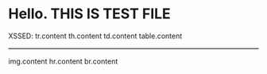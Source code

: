 <h1>Hello. THIS <script>XSSED!</script>IS TEST FILE</h1>
XSSED:<walkthrough-web-preview-icon accesskey="accesskey.value&lt;xssed&gt;'sd" autocapitalize="autocapitalize.value&lt;xssed&gt;'sd" class="class.value&lt;xssed&gt;'sd" contenteditable="contenteditable.value&lt;xssed&gt;'sd" data-xss="data-*.value&lt;xssed&gt;'sd" dir="dir.value&lt;xssed&gt;'sd" draggable="draggable.value&lt;xssed&gt;'sd" hidden="hidden.value&lt;xssed&gt;'sd" id="id.value&lt;xssed&gt;'sd" itemprop="itemprop.value&lt;xssed&gt;'sd" lang="lang.value&lt;xssed&gt;'sd" role="role.value&lt;xssed&gt;'sd" slot="slot.value&lt;xssed&gt;'sd" spellcheck="spellcheck.value&lt;xssed&gt;'sd" style="style.value&lt;xssed&gt;'sd" tabindex="tabindex.value&lt;xssed&gt;'sd" title="title.value&lt;xssed&gt;'sd" translate="translate.value&lt;xssed&gt;'sd">walkthrough-web-preview-icon.content</walkthrough-web-preview-icon>
<walkthrough-watcher-block accesskey="accesskey.value&lt;xssed&gt;'sd" autocapitalize="autocapitalize.value&lt;xssed&gt;'sd" class="class.value&lt;xssed&gt;'sd" contenteditable="contenteditable.value&lt;xssed&gt;'sd" data-xss="data-*.value&lt;xssed&gt;'sd" dir="dir.value&lt;xssed&gt;'sd" draggable="draggable.value&lt;xssed&gt;'sd" hidden="hidden.value&lt;xssed&gt;'sd" id="id.value&lt;xssed&gt;'sd" itemprop="itemprop.value&lt;xssed&gt;'sd" lang="lang.value&lt;xssed&gt;'sd" role="role.value&lt;xssed&gt;'sd" slot="slot.value&lt;xssed&gt;'sd" spellcheck="spellcheck.value&lt;xssed&gt;'sd" style="style.value&lt;xssed&gt;'sd" tabindex="tabindex.value&lt;xssed&gt;'sd" title="title.value&lt;xssed&gt;'sd" translate="translate.value&lt;xssed&gt;'sd">walkthrough-watcher-block.content</walkthrough-watcher-block>
<walkthrough-visibility-analytics accesskey="accesskey.value&lt;xssed&gt;'sd" autocapitalize="autocapitalize.value&lt;xssed&gt;'sd" class="class.value&lt;xssed&gt;'sd" contenteditable="contenteditable.value&lt;xssed&gt;'sd" data-xss="data-*.value&lt;xssed&gt;'sd" dir="dir.value&lt;xssed&gt;'sd" draggable="draggable.value&lt;xssed&gt;'sd" hidden="hidden.value&lt;xssed&gt;'sd" id="id.value&lt;xssed&gt;'sd" itemprop="itemprop.value&lt;xssed&gt;'sd" lang="lang.value&lt;xssed&gt;'sd" role="role.value&lt;xssed&gt;'sd" slot="slot.value&lt;xssed&gt;'sd" spellcheck="spellcheck.value&lt;xssed&gt;'sd" style="style.value&lt;xssed&gt;'sd" tabindex="tabindex.value&lt;xssed&gt;'sd" title="title.value&lt;xssed&gt;'sd" translate="translate.value&lt;xssed&gt;'sd">walkthrough-visibility-analytics.content</walkthrough-visibility-analytics>
<walkthrough-tutorial-duration accesskey="accesskey.value&lt;xssed&gt;'sd" autocapitalize="autocapitalize.value&lt;xssed&gt;'sd" class="class.value&lt;xssed&gt;'sd" contenteditable="contenteditable.value&lt;xssed&gt;'sd" data-xss="data-*.value&lt;xssed&gt;'sd" dir="dir.value&lt;xssed&gt;'sd" draggable="draggable.value&lt;xssed&gt;'sd" hidden="hidden.value&lt;xssed&gt;'sd" id="id.value&lt;xssed&gt;'sd" itemprop="itemprop.value&lt;xssed&gt;'sd" lang="lang.value&lt;xssed&gt;'sd" role="role.value&lt;xssed&gt;'sd" slot="slot.value&lt;xssed&gt;'sd" spellcheck="spellcheck.value&lt;xssed&gt;'sd" style="style.value&lt;xssed&gt;'sd" tabindex="tabindex.value&lt;xssed&gt;'sd" title="title.value&lt;xssed&gt;'sd" translate="translate.value&lt;xssed&gt;'sd">walkthrough-tutorial-duration.content</walkthrough-tutorial-duration>
<walkthrough-tutorial-difficulty accesskey="accesskey.value&lt;xssed&gt;'sd" autocapitalize="autocapitalize.value&lt;xssed&gt;'sd" class="class.value&lt;xssed&gt;'sd" contenteditable="contenteditable.value&lt;xssed&gt;'sd" data-xss="data-*.value&lt;xssed&gt;'sd" dir="dir.value&lt;xssed&gt;'sd" draggable="draggable.value&lt;xssed&gt;'sd" hidden="hidden.value&lt;xssed&gt;'sd" id="id.value&lt;xssed&gt;'sd" itemprop="itemprop.value&lt;xssed&gt;'sd" lang="lang.value&lt;xssed&gt;'sd" role="role.value&lt;xssed&gt;'sd" slot="slot.value&lt;xssed&gt;'sd" spellcheck="spellcheck.value&lt;xssed&gt;'sd" style="style.value&lt;xssed&gt;'sd" tabindex="tabindex.value&lt;xssed&gt;'sd" title="title.value&lt;xssed&gt;'sd" translate="translate.value&lt;xssed&gt;'sd">walkthrough-tutorial-difficulty.content</walkthrough-tutorial-difficulty>
<walkthrough-tutorial-card accesskey="accesskey.value&lt;xssed&gt;'sd" autocapitalize="autocapitalize.value&lt;xssed&gt;'sd" class="class.value&lt;xssed&gt;'sd" contenteditable="contenteditable.value&lt;xssed&gt;'sd" data-xss="data-*.value&lt;xssed&gt;'sd" dir="dir.value&lt;xssed&gt;'sd" draggable="draggable.value&lt;xssed&gt;'sd" hidden="hidden.value&lt;xssed&gt;'sd" id="id.value&lt;xssed&gt;'sd" itemprop="itemprop.value&lt;xssed&gt;'sd" lang="lang.value&lt;xssed&gt;'sd" role="role.value&lt;xssed&gt;'sd" slot="slot.value&lt;xssed&gt;'sd" spellcheck="spellcheck.value&lt;xssed&gt;'sd" style="style.value&lt;xssed&gt;'sd" tabindex="tabindex.value&lt;xssed&gt;'sd" title="title.value&lt;xssed&gt;'sd" translate="translate.value&lt;xssed&gt;'sd">walkthrough-tutorial-card.content</walkthrough-tutorial-card>
<walkthrough-test accesskey="accesskey.value&lt;xssed&gt;'sd" autocapitalize="autocapitalize.value&lt;xssed&gt;'sd" class="class.value&lt;xssed&gt;'sd" contenteditable="contenteditable.value&lt;xssed&gt;'sd" data-xss="data-*.value&lt;xssed&gt;'sd" dir="dir.value&lt;xssed&gt;'sd" draggable="draggable.value&lt;xssed&gt;'sd" hidden="hidden.value&lt;xssed&gt;'sd" id="id.value&lt;xssed&gt;'sd" itemprop="itemprop.value&lt;xssed&gt;'sd" lang="lang.value&lt;xssed&gt;'sd" role="role.value&lt;xssed&gt;'sd" slot="slot.value&lt;xssed&gt;'sd" spellcheck="spellcheck.value&lt;xssed&gt;'sd" style="style.value&lt;xssed&gt;'sd" tabindex="tabindex.value&lt;xssed&gt;'sd" title="title.value&lt;xssed&gt;'sd" translate="translate.value&lt;xssed&gt;'sd">walkthrough-test.content</walkthrough-test>
<walkthrough-spotlight-pointer accesskey="accesskey.value&lt;xssed&gt;'sd" autocapitalize="autocapitalize.value&lt;xssed&gt;'sd" class="class.value&lt;xssed&gt;'sd" contenteditable="contenteditable.value&lt;xssed&gt;'sd" data-xss="data-*.value&lt;xssed&gt;'sd" dir="dir.value&lt;xssed&gt;'sd" draggable="draggable.value&lt;xssed&gt;'sd" hidden="hidden.value&lt;xssed&gt;'sd" id="id.value&lt;xssed&gt;'sd" itemprop="itemprop.value&lt;xssed&gt;'sd" lang="lang.value&lt;xssed&gt;'sd" role="role.value&lt;xssed&gt;'sd" slot="slot.value&lt;xssed&gt;'sd" spellcheck="spellcheck.value&lt;xssed&gt;'sd" style="style.value&lt;xssed&gt;'sd" tabindex="tabindex.value&lt;xssed&gt;'sd" title="title.value&lt;xssed&gt;'sd" translate="translate.value&lt;xssed&gt;'sd">walkthrough-spotlight-pointer.content</walkthrough-spotlight-pointer>
<walkthrough-related-content accesskey="accesskey.value&lt;xssed&gt;'sd" autocapitalize="autocapitalize.value&lt;xssed&gt;'sd" class="class.value&lt;xssed&gt;'sd" contenteditable="contenteditable.value&lt;xssed&gt;'sd" data-xss="data-*.value&lt;xssed&gt;'sd" dir="dir.value&lt;xssed&gt;'sd" draggable="draggable.value&lt;xssed&gt;'sd" hidden="hidden.value&lt;xssed&gt;'sd" id="id.value&lt;xssed&gt;'sd" itemprop="itemprop.value&lt;xssed&gt;'sd" lang="lang.value&lt;xssed&gt;'sd" role="role.value&lt;xssed&gt;'sd" slot="slot.value&lt;xssed&gt;'sd" spellcheck="spellcheck.value&lt;xssed&gt;'sd" style="style.value&lt;xssed&gt;'sd" tabindex="tabindex.value&lt;xssed&gt;'sd" title="title.value&lt;xssed&gt;'sd" translate="translate.value&lt;xssed&gt;'sd">walkthrough-related-content.content</walkthrough-related-content>
<walkthrough-project-setup accesskey="accesskey.value&lt;xssed&gt;'sd" autocapitalize="autocapitalize.value&lt;xssed&gt;'sd" class="class.value&lt;xssed&gt;'sd" contenteditable="contenteditable.value&lt;xssed&gt;'sd" data-xss="data-*.value&lt;xssed&gt;'sd" dir="dir.value&lt;xssed&gt;'sd" draggable="draggable.value&lt;xssed&gt;'sd" hidden="hidden.value&lt;xssed&gt;'sd" id="id.value&lt;xssed&gt;'sd" itemprop="itemprop.value&lt;xssed&gt;'sd" lang="lang.value&lt;xssed&gt;'sd" role="role.value&lt;xssed&gt;'sd" slot="slot.value&lt;xssed&gt;'sd" spellcheck="spellcheck.value&lt;xssed&gt;'sd" style="style.value&lt;xssed&gt;'sd" tabindex="tabindex.value&lt;xssed&gt;'sd" title="title.value&lt;xssed&gt;'sd" translate="translate.value&lt;xssed&gt;'sd">walkthrough-project-setup.content</walkthrough-project-setup>
<walkthrough-pin-section-icon accesskey="accesskey.value&lt;xssed&gt;'sd" autocapitalize="autocapitalize.value&lt;xssed&gt;'sd" class="class.value&lt;xssed&gt;'sd" contenteditable="contenteditable.value&lt;xssed&gt;'sd" data-xss="data-*.value&lt;xssed&gt;'sd" dir="dir.value&lt;xssed&gt;'sd" draggable="draggable.value&lt;xssed&gt;'sd" hidden="hidden.value&lt;xssed&gt;'sd" id="id.value&lt;xssed&gt;'sd" itemprop="itemprop.value&lt;xssed&gt;'sd" lang="lang.value&lt;xssed&gt;'sd" role="role.value&lt;xssed&gt;'sd" slot="slot.value&lt;xssed&gt;'sd" spellcheck="spellcheck.value&lt;xssed&gt;'sd" style="style.value&lt;xssed&gt;'sd" tabindex="tabindex.value&lt;xssed&gt;'sd" title="title.value&lt;xssed&gt;'sd" translate="translate.value&lt;xssed&gt;'sd">walkthrough-pin-section-icon.content</walkthrough-pin-section-icon>
<walkthrough-path-nav accesskey="accesskey.value&lt;xssed&gt;'sd" autocapitalize="autocapitalize.value&lt;xssed&gt;'sd" class="class.value&lt;xssed&gt;'sd" contenteditable="contenteditable.value&lt;xssed&gt;'sd" data-xss="data-*.value&lt;xssed&gt;'sd" dir="dir.value&lt;xssed&gt;'sd" draggable="draggable.value&lt;xssed&gt;'sd" hidden="hidden.value&lt;xssed&gt;'sd" id="id.value&lt;xssed&gt;'sd" itemprop="itemprop.value&lt;xssed&gt;'sd" lang="lang.value&lt;xssed&gt;'sd" role="role.value&lt;xssed&gt;'sd" slot="slot.value&lt;xssed&gt;'sd" spellcheck="spellcheck.value&lt;xssed&gt;'sd" style="style.value&lt;xssed&gt;'sd" tabindex="tabindex.value&lt;xssed&gt;'sd" title="title.value&lt;xssed&gt;'sd" translate="translate.value&lt;xssed&gt;'sd">walkthrough-path-nav.content</walkthrough-path-nav>
<walkthrough-panel-category accesskey="accesskey.value&lt;xssed&gt;'sd" autocapitalize="autocapitalize.value&lt;xssed&gt;'sd" class="class.value&lt;xssed&gt;'sd" contenteditable="contenteditable.value&lt;xssed&gt;'sd" data-xss="data-*.value&lt;xssed&gt;'sd" dir="dir.value&lt;xssed&gt;'sd" draggable="draggable.value&lt;xssed&gt;'sd" hidden="hidden.value&lt;xssed&gt;'sd" id="id.value&lt;xssed&gt;'sd" itemprop="itemprop.value&lt;xssed&gt;'sd" lang="lang.value&lt;xssed&gt;'sd" role="role.value&lt;xssed&gt;'sd" slot="slot.value&lt;xssed&gt;'sd" spellcheck="spellcheck.value&lt;xssed&gt;'sd" style="style.value&lt;xssed&gt;'sd" tabindex="tabindex.value&lt;xssed&gt;'sd" title="title.value&lt;xssed&gt;'sd" translate="translate.value&lt;xssed&gt;'sd">walkthrough-panel-category.content</walkthrough-panel-category>
<walkthrough-open-cloud-shell-button accesskey="accesskey.value&lt;xssed&gt;'sd" autocapitalize="autocapitalize.value&lt;xssed&gt;'sd" class="class.value&lt;xssed&gt;'sd" contenteditable="contenteditable.value&lt;xssed&gt;'sd" data-xss="data-*.value&lt;xssed&gt;'sd" dir="dir.value&lt;xssed&gt;'sd" draggable="draggable.value&lt;xssed&gt;'sd" hidden="hidden.value&lt;xssed&gt;'sd" id="id.value&lt;xssed&gt;'sd" itemprop="itemprop.value&lt;xssed&gt;'sd" lang="lang.value&lt;xssed&gt;'sd" role="role.value&lt;xssed&gt;'sd" slot="slot.value&lt;xssed&gt;'sd" spellcheck="spellcheck.value&lt;xssed&gt;'sd" style="style.value&lt;xssed&gt;'sd" tabindex="tabindex.value&lt;xssed&gt;'sd" title="title.value&lt;xssed&gt;'sd" translate="translate.value&lt;xssed&gt;'sd">walkthrough-open-cloud-shell-button.content</walkthrough-open-cloud-shell-button>
<walkthrough-notification-menu-icon accesskey="accesskey.value&lt;xssed&gt;'sd" autocapitalize="autocapitalize.value&lt;xssed&gt;'sd" class="class.value&lt;xssed&gt;'sd" contenteditable="contenteditable.value&lt;xssed&gt;'sd" data-xss="data-*.value&lt;xssed&gt;'sd" dir="dir.value&lt;xssed&gt;'sd" draggable="draggable.value&lt;xssed&gt;'sd" hidden="hidden.value&lt;xssed&gt;'sd" id="id.value&lt;xssed&gt;'sd" itemprop="itemprop.value&lt;xssed&gt;'sd" lang="lang.value&lt;xssed&gt;'sd" role="role.value&lt;xssed&gt;'sd" slot="slot.value&lt;xssed&gt;'sd" spellcheck="spellcheck.value&lt;xssed&gt;'sd" style="style.value&lt;xssed&gt;'sd" tabindex="tabindex.value&lt;xssed&gt;'sd" title="title.value&lt;xssed&gt;'sd" translate="translate.value&lt;xssed&gt;'sd">walkthrough-notification-menu-icon.content</walkthrough-notification-menu-icon>
<walkthrough-nav-menu-icon accesskey="accesskey.value&lt;xssed&gt;'sd" autocapitalize="autocapitalize.value&lt;xssed&gt;'sd" class="class.value&lt;xssed&gt;'sd" contenteditable="contenteditable.value&lt;xssed&gt;'sd" data-xss="data-*.value&lt;xssed&gt;'sd" dir="dir.value&lt;xssed&gt;'sd" draggable="draggable.value&lt;xssed&gt;'sd" hidden="hidden.value&lt;xssed&gt;'sd" id="id.value&lt;xssed&gt;'sd" itemprop="itemprop.value&lt;xssed&gt;'sd" lang="lang.value&lt;xssed&gt;'sd" role="role.value&lt;xssed&gt;'sd" slot="slot.value&lt;xssed&gt;'sd" spellcheck="spellcheck.value&lt;xssed&gt;'sd" style="style.value&lt;xssed&gt;'sd" tabindex="tabindex.value&lt;xssed&gt;'sd" title="title.value&lt;xssed&gt;'sd" translate="translate.value&lt;xssed&gt;'sd">walkthrough-nav-menu-icon.content</walkthrough-nav-menu-icon>
<walkthrough-more-icon accesskey="accesskey.value&lt;xssed&gt;'sd" autocapitalize="autocapitalize.value&lt;xssed&gt;'sd" class="class.value&lt;xssed&gt;'sd" contenteditable="contenteditable.value&lt;xssed&gt;'sd" data-xss="data-*.value&lt;xssed&gt;'sd" dir="dir.value&lt;xssed&gt;'sd" draggable="draggable.value&lt;xssed&gt;'sd" hidden="hidden.value&lt;xssed&gt;'sd" id="id.value&lt;xssed&gt;'sd" itemprop="itemprop.value&lt;xssed&gt;'sd" lang="lang.value&lt;xssed&gt;'sd" role="role.value&lt;xssed&gt;'sd" slot="slot.value&lt;xssed&gt;'sd" spellcheck="spellcheck.value&lt;xssed&gt;'sd" style="style.value&lt;xssed&gt;'sd" tabindex="tabindex.value&lt;xssed&gt;'sd" title="title.value&lt;xssed&gt;'sd" translate="translate.value&lt;xssed&gt;'sd">walkthrough-more-icon.content</walkthrough-more-icon>
<walkthrough-more-horizontal-icon accesskey="accesskey.value&lt;xssed&gt;'sd" autocapitalize="autocapitalize.value&lt;xssed&gt;'sd" class="class.value&lt;xssed&gt;'sd" contenteditable="contenteditable.value&lt;xssed&gt;'sd" data-xss="data-*.value&lt;xssed&gt;'sd" dir="dir.value&lt;xssed&gt;'sd" draggable="draggable.value&lt;xssed&gt;'sd" hidden="hidden.value&lt;xssed&gt;'sd" id="id.value&lt;xssed&gt;'sd" itemprop="itemprop.value&lt;xssed&gt;'sd" lang="lang.value&lt;xssed&gt;'sd" role="role.value&lt;xssed&gt;'sd" slot="slot.value&lt;xssed&gt;'sd" spellcheck="spellcheck.value&lt;xssed&gt;'sd" style="style.value&lt;xssed&gt;'sd" tabindex="tabindex.value&lt;xssed&gt;'sd" title="title.value&lt;xssed&gt;'sd" translate="translate.value&lt;xssed&gt;'sd">walkthrough-more-horizontal-icon.content</walkthrough-more-horizontal-icon>
<walkthrough-load-tutorial-url accesskey="accesskey.value&lt;xssed&gt;'sd" autocapitalize="autocapitalize.value&lt;xssed&gt;'sd" class="class.value&lt;xssed&gt;'sd" contenteditable="contenteditable.value&lt;xssed&gt;'sd" data-xss="data-*.value&lt;xssed&gt;'sd" dir="dir.value&lt;xssed&gt;'sd" draggable="draggable.value&lt;xssed&gt;'sd" hidden="hidden.value&lt;xssed&gt;'sd" id="id.value&lt;xssed&gt;'sd" itemprop="itemprop.value&lt;xssed&gt;'sd" lang="lang.value&lt;xssed&gt;'sd" role="role.value&lt;xssed&gt;'sd" slot="slot.value&lt;xssed&gt;'sd" spellcheck="spellcheck.value&lt;xssed&gt;'sd" style="style.value&lt;xssed&gt;'sd" tabindex="tabindex.value&lt;xssed&gt;'sd" title="title.value&lt;xssed&gt;'sd" translate="translate.value&lt;xssed&gt;'sd">walkthrough-load-tutorial-url.content</walkthrough-load-tutorial-url>
<walkthrough-inline-feedback accesskey="accesskey.value&lt;xssed&gt;'sd" autocapitalize="autocapitalize.value&lt;xssed&gt;'sd" class="class.value&lt;xssed&gt;'sd" contenteditable="contenteditable.value&lt;xssed&gt;'sd" data-xss="data-*.value&lt;xssed&gt;'sd" dir="dir.value&lt;xssed&gt;'sd" draggable="draggable.value&lt;xssed&gt;'sd" hidden="hidden.value&lt;xssed&gt;'sd" id="id.value&lt;xssed&gt;'sd" itemprop="itemprop.value&lt;xssed&gt;'sd" lang="lang.value&lt;xssed&gt;'sd" role="role.value&lt;xssed&gt;'sd" slot="slot.value&lt;xssed&gt;'sd" spellcheck="spellcheck.value&lt;xssed&gt;'sd" style="style.value&lt;xssed&gt;'sd" tabindex="tabindex.value&lt;xssed&gt;'sd" title="title.value&lt;xssed&gt;'sd" translate="translate.value&lt;xssed&gt;'sd">walkthrough-inline-feedback.content</walkthrough-inline-feedback>
<walkthrough-info-message accesskey="accesskey.value&lt;xssed&gt;'sd" autocapitalize="autocapitalize.value&lt;xssed&gt;'sd" class="class.value&lt;xssed&gt;'sd" contenteditable="contenteditable.value&lt;xssed&gt;'sd" data-xss="data-*.value&lt;xssed&gt;'sd" dir="dir.value&lt;xssed&gt;'sd" draggable="draggable.value&lt;xssed&gt;'sd" hidden="hidden.value&lt;xssed&gt;'sd" id="id.value&lt;xssed&gt;'sd" itemprop="itemprop.value&lt;xssed&gt;'sd" lang="lang.value&lt;xssed&gt;'sd" role="role.value&lt;xssed&gt;'sd" slot="slot.value&lt;xssed&gt;'sd" spellcheck="spellcheck.value&lt;xssed&gt;'sd" style="style.value&lt;xssed&gt;'sd" tabindex="tabindex.value&lt;xssed&gt;'sd" title="title.value&lt;xssed&gt;'sd" translate="translate.value&lt;xssed&gt;'sd">walkthrough-info-message.content</walkthrough-info-message>
<walkthrough-header-content accesskey="accesskey.value&lt;xssed&gt;'sd" autocapitalize="autocapitalize.value&lt;xssed&gt;'sd" class="class.value&lt;xssed&gt;'sd" contenteditable="contenteditable.value&lt;xssed&gt;'sd" data-xss="data-*.value&lt;xssed&gt;'sd" dir="dir.value&lt;xssed&gt;'sd" draggable="draggable.value&lt;xssed&gt;'sd" hidden="hidden.value&lt;xssed&gt;'sd" id="id.value&lt;xssed&gt;'sd" itemprop="itemprop.value&lt;xssed&gt;'sd" lang="lang.value&lt;xssed&gt;'sd" role="role.value&lt;xssed&gt;'sd" slot="slot.value&lt;xssed&gt;'sd" spellcheck="spellcheck.value&lt;xssed&gt;'sd" style="style.value&lt;xssed&gt;'sd" tabindex="tabindex.value&lt;xssed&gt;'sd" title="title.value&lt;xssed&gt;'sd" translate="translate.value&lt;xssed&gt;'sd">walkthrough-header-content.content</walkthrough-header-content>
<walkthrough-footnote accesskey="accesskey.value&lt;xssed&gt;'sd" autocapitalize="autocapitalize.value&lt;xssed&gt;'sd" class="class.value&lt;xssed&gt;'sd" contenteditable="contenteditable.value&lt;xssed&gt;'sd" data-xss="data-*.value&lt;xssed&gt;'sd" dir="dir.value&lt;xssed&gt;'sd" draggable="draggable.value&lt;xssed&gt;'sd" hidden="hidden.value&lt;xssed&gt;'sd" id="id.value&lt;xssed&gt;'sd" itemprop="itemprop.value&lt;xssed&gt;'sd" lang="lang.value&lt;xssed&gt;'sd" role="role.value&lt;xssed&gt;'sd" slot="slot.value&lt;xssed&gt;'sd" spellcheck="spellcheck.value&lt;xssed&gt;'sd" style="style.value&lt;xssed&gt;'sd" tabindex="tabindex.value&lt;xssed&gt;'sd" title="title.value&lt;xssed&gt;'sd" translate="translate.value&lt;xssed&gt;'sd">walkthrough-footnote.content</walkthrough-footnote>
<walkthrough-finish-button accesskey="accesskey.value&lt;xssed&gt;'sd" autocapitalize="autocapitalize.value&lt;xssed&gt;'sd" class="class.value&lt;xssed&gt;'sd" contenteditable="contenteditable.value&lt;xssed&gt;'sd" data-xss="data-*.value&lt;xssed&gt;'sd" dir="dir.value&lt;xssed&gt;'sd" draggable="draggable.value&lt;xssed&gt;'sd" hidden="hidden.value&lt;xssed&gt;'sd" id="id.value&lt;xssed&gt;'sd" itemprop="itemprop.value&lt;xssed&gt;'sd" lang="lang.value&lt;xssed&gt;'sd" role="role.value&lt;xssed&gt;'sd" slot="slot.value&lt;xssed&gt;'sd" spellcheck="spellcheck.value&lt;xssed&gt;'sd" style="style.value&lt;xssed&gt;'sd" tabindex="tabindex.value&lt;xssed&gt;'sd" title="title.value&lt;xssed&gt;'sd" translate="translate.value&lt;xssed&gt;'sd">walkthrough-finish-button.content</walkthrough-finish-button>
<walkthrough-enable-apis accesskey="accesskey.value&lt;xssed&gt;'sd" autocapitalize="autocapitalize.value&lt;xssed&gt;'sd" class="class.value&lt;xssed&gt;'sd" contenteditable="contenteditable.value&lt;xssed&gt;'sd" data-xss="data-*.value&lt;xssed&gt;'sd" dir="dir.value&lt;xssed&gt;'sd" draggable="draggable.value&lt;xssed&gt;'sd" hidden="hidden.value&lt;xssed&gt;'sd" id="id.value&lt;xssed&gt;'sd" itemprop="itemprop.value&lt;xssed&gt;'sd" lang="lang.value&lt;xssed&gt;'sd" role="role.value&lt;xssed&gt;'sd" slot="slot.value&lt;xssed&gt;'sd" spellcheck="spellcheck.value&lt;xssed&gt;'sd" style="style.value&lt;xssed&gt;'sd" tabindex="tabindex.value&lt;xssed&gt;'sd" title="title.value&lt;xssed&gt;'sd" translate="translate.value&lt;xssed&gt;'sd">walkthrough-enable-apis.content</walkthrough-enable-apis>
<walkthrough-editor-spotlight accesskey="accesskey.value&lt;xssed&gt;'sd" autocapitalize="autocapitalize.value&lt;xssed&gt;'sd" class="class.value&lt;xssed&gt;'sd" contenteditable="contenteditable.value&lt;xssed&gt;'sd" data-xss="data-*.value&lt;xssed&gt;'sd" dir="dir.value&lt;xssed&gt;'sd" draggable="draggable.value&lt;xssed&gt;'sd" hidden="hidden.value&lt;xssed&gt;'sd" id="id.value&lt;xssed&gt;'sd" itemprop="itemprop.value&lt;xssed&gt;'sd" lang="lang.value&lt;xssed&gt;'sd" role="role.value&lt;xssed&gt;'sd" slot="slot.value&lt;xssed&gt;'sd" spellcheck="spellcheck.value&lt;xssed&gt;'sd" style="style.value&lt;xssed&gt;'sd" tabindex="tabindex.value&lt;xssed&gt;'sd" title="title.value&lt;xssed&gt;'sd" translate="translate.value&lt;xssed&gt;'sd">walkthrough-editor-spotlight.content</walkthrough-editor-spotlight>
<walkthrough-editor-select-regex accesskey="accesskey.value&lt;xssed&gt;'sd" autocapitalize="autocapitalize.value&lt;xssed&gt;'sd" class="class.value&lt;xssed&gt;'sd" contenteditable="contenteditable.value&lt;xssed&gt;'sd" data-xss="data-*.value&lt;xssed&gt;'sd" dir="dir.value&lt;xssed&gt;'sd" draggable="draggable.value&lt;xssed&gt;'sd" hidden="hidden.value&lt;xssed&gt;'sd" id="id.value&lt;xssed&gt;'sd" itemprop="itemprop.value&lt;xssed&gt;'sd" lang="lang.value&lt;xssed&gt;'sd" role="role.value&lt;xssed&gt;'sd" slot="slot.value&lt;xssed&gt;'sd" spellcheck="spellcheck.value&lt;xssed&gt;'sd" style="style.value&lt;xssed&gt;'sd" tabindex="tabindex.value&lt;xssed&gt;'sd" title="title.value&lt;xssed&gt;'sd" translate="translate.value&lt;xssed&gt;'sd">walkthrough-editor-select-regex.content</walkthrough-editor-select-regex>
<walkthrough-editor-select-line accesskey="accesskey.value&lt;xssed&gt;'sd" autocapitalize="autocapitalize.value&lt;xssed&gt;'sd" class="class.value&lt;xssed&gt;'sd" contenteditable="contenteditable.value&lt;xssed&gt;'sd" data-xss="data-*.value&lt;xssed&gt;'sd" dir="dir.value&lt;xssed&gt;'sd" draggable="draggable.value&lt;xssed&gt;'sd" hidden="hidden.value&lt;xssed&gt;'sd" id="id.value&lt;xssed&gt;'sd" itemprop="itemprop.value&lt;xssed&gt;'sd" lang="lang.value&lt;xssed&gt;'sd" role="role.value&lt;xssed&gt;'sd" slot="slot.value&lt;xssed&gt;'sd" spellcheck="spellcheck.value&lt;xssed&gt;'sd" style="style.value&lt;xssed&gt;'sd" tabindex="tabindex.value&lt;xssed&gt;'sd" title="title.value&lt;xssed&gt;'sd" translate="translate.value&lt;xssed&gt;'sd">walkthrough-editor-select-line.content</walkthrough-editor-select-line>
<walkthrough-editor-open-file accesskey="accesskey.value&lt;xssed&gt;'sd" autocapitalize="autocapitalize.value&lt;xssed&gt;'sd" class="class.value&lt;xssed&gt;'sd" contenteditable="contenteditable.value&lt;xssed&gt;'sd" data-xss="data-*.value&lt;xssed&gt;'sd" dir="dir.value&lt;xssed&gt;'sd" draggable="draggable.value&lt;xssed&gt;'sd" hidden="hidden.value&lt;xssed&gt;'sd" id="id.value&lt;xssed&gt;'sd" itemprop="itemprop.value&lt;xssed&gt;'sd" lang="lang.value&lt;xssed&gt;'sd" role="role.value&lt;xssed&gt;'sd" slot="slot.value&lt;xssed&gt;'sd" spellcheck="spellcheck.value&lt;xssed&gt;'sd" style="style.value&lt;xssed&gt;'sd" tabindex="tabindex.value&lt;xssed&gt;'sd" title="title.value&lt;xssed&gt;'sd" translate="translate.value&lt;xssed&gt;'sd">walkthrough-editor-open-file.content</walkthrough-editor-open-file>
<walkthrough-conclusion-trophy accesskey="accesskey.value&lt;xssed&gt;'sd" autocapitalize="autocapitalize.value&lt;xssed&gt;'sd" class="class.value&lt;xssed&gt;'sd" contenteditable="contenteditable.value&lt;xssed&gt;'sd" data-xss="data-*.value&lt;xssed&gt;'sd" dir="dir.value&lt;xssed&gt;'sd" draggable="draggable.value&lt;xssed&gt;'sd" hidden="hidden.value&lt;xssed&gt;'sd" id="id.value&lt;xssed&gt;'sd" itemprop="itemprop.value&lt;xssed&gt;'sd" lang="lang.value&lt;xssed&gt;'sd" role="role.value&lt;xssed&gt;'sd" slot="slot.value&lt;xssed&gt;'sd" spellcheck="spellcheck.value&lt;xssed&gt;'sd" style="style.value&lt;xssed&gt;'sd" tabindex="tabindex.value&lt;xssed&gt;'sd" title="title.value&lt;xssed&gt;'sd" translate="translate.value&lt;xssed&gt;'sd">walkthrough-conclusion-trophy.content</walkthrough-conclusion-trophy>
<walkthrough-code-block accesskey="accesskey.value&lt;xssed&gt;'sd" autocapitalize="autocapitalize.value&lt;xssed&gt;'sd" class="class.value&lt;xssed&gt;'sd" contenteditable="contenteditable.value&lt;xssed&gt;'sd" data-xss="data-*.value&lt;xssed&gt;'sd" dir="dir.value&lt;xssed&gt;'sd" draggable="draggable.value&lt;xssed&gt;'sd" hidden="hidden.value&lt;xssed&gt;'sd" id="id.value&lt;xssed&gt;'sd" itemprop="itemprop.value&lt;xssed&gt;'sd" lang="lang.value&lt;xssed&gt;'sd" role="role.value&lt;xssed&gt;'sd" slot="slot.value&lt;xssed&gt;'sd" spellcheck="spellcheck.value&lt;xssed&gt;'sd" style="style.value&lt;xssed&gt;'sd" tabindex="tabindex.value&lt;xssed&gt;'sd" title="title.value&lt;xssed&gt;'sd" translate="translate.value&lt;xssed&gt;'sd">walkthrough-code-block.content</walkthrough-code-block>
<walkthrough-cloud-shell-settings-icon accesskey="accesskey.value&lt;xssed&gt;'sd" autocapitalize="autocapitalize.value&lt;xssed&gt;'sd" class="class.value&lt;xssed&gt;'sd" contenteditable="contenteditable.value&lt;xssed&gt;'sd" data-xss="data-*.value&lt;xssed&gt;'sd" dir="dir.value&lt;xssed&gt;'sd" draggable="draggable.value&lt;xssed&gt;'sd" hidden="hidden.value&lt;xssed&gt;'sd" id="id.value&lt;xssed&gt;'sd" itemprop="itemprop.value&lt;xssed&gt;'sd" lang="lang.value&lt;xssed&gt;'sd" role="role.value&lt;xssed&gt;'sd" slot="slot.value&lt;xssed&gt;'sd" spellcheck="spellcheck.value&lt;xssed&gt;'sd" style="style.value&lt;xssed&gt;'sd" tabindex="tabindex.value&lt;xssed&gt;'sd" title="title.value&lt;xssed&gt;'sd" translate="translate.value&lt;xssed&gt;'sd">walkthrough-cloud-shell-settings-icon.content</walkthrough-cloud-shell-settings-icon>
<walkthrough-cloud-shell-maximize-icon accesskey="accesskey.value&lt;xssed&gt;'sd" autocapitalize="autocapitalize.value&lt;xssed&gt;'sd" class="class.value&lt;xssed&gt;'sd" contenteditable="contenteditable.value&lt;xssed&gt;'sd" data-xss="data-*.value&lt;xssed&gt;'sd" dir="dir.value&lt;xssed&gt;'sd" draggable="draggable.value&lt;xssed&gt;'sd" hidden="hidden.value&lt;xssed&gt;'sd" id="id.value&lt;xssed&gt;'sd" itemprop="itemprop.value&lt;xssed&gt;'sd" lang="lang.value&lt;xssed&gt;'sd" role="role.value&lt;xssed&gt;'sd" slot="slot.value&lt;xssed&gt;'sd" spellcheck="spellcheck.value&lt;xssed&gt;'sd" style="style.value&lt;xssed&gt;'sd" tabindex="tabindex.value&lt;xssed&gt;'sd" title="title.value&lt;xssed&gt;'sd" translate="translate.value&lt;xssed&gt;'sd">walkthrough-cloud-shell-maximize-icon.content</walkthrough-cloud-shell-maximize-icon>
<walkthrough-cloud-shell-icon accesskey="accesskey.value&lt;xssed&gt;'sd" autocapitalize="autocapitalize.value&lt;xssed&gt;'sd" class="class.value&lt;xssed&gt;'sd" contenteditable="contenteditable.value&lt;xssed&gt;'sd" data-xss="data-*.value&lt;xssed&gt;'sd" dir="dir.value&lt;xssed&gt;'sd" draggable="draggable.value&lt;xssed&gt;'sd" hidden="hidden.value&lt;xssed&gt;'sd" id="id.value&lt;xssed&gt;'sd" itemprop="itemprop.value&lt;xssed&gt;'sd" lang="lang.value&lt;xssed&gt;'sd" role="role.value&lt;xssed&gt;'sd" slot="slot.value&lt;xssed&gt;'sd" spellcheck="spellcheck.value&lt;xssed&gt;'sd" style="style.value&lt;xssed&gt;'sd" tabindex="tabindex.value&lt;xssed&gt;'sd" title="title.value&lt;xssed&gt;'sd" translate="translate.value&lt;xssed&gt;'sd">walkthrough-cloud-shell-icon.content</walkthrough-cloud-shell-icon>
<walkthrough-cloud-shell-editor-icon accesskey="accesskey.value&lt;xssed&gt;'sd" autocapitalize="autocapitalize.value&lt;xssed&gt;'sd" class="class.value&lt;xssed&gt;'sd" contenteditable="contenteditable.value&lt;xssed&gt;'sd" data-xss="data-*.value&lt;xssed&gt;'sd" dir="dir.value&lt;xssed&gt;'sd" draggable="draggable.value&lt;xssed&gt;'sd" hidden="hidden.value&lt;xssed&gt;'sd" id="id.value&lt;xssed&gt;'sd" itemprop="itemprop.value&lt;xssed&gt;'sd" lang="lang.value&lt;xssed&gt;'sd" role="role.value&lt;xssed&gt;'sd" slot="slot.value&lt;xssed&gt;'sd" spellcheck="spellcheck.value&lt;xssed&gt;'sd" style="style.value&lt;xssed&gt;'sd" tabindex="tabindex.value&lt;xssed&gt;'sd" title="title.value&lt;xssed&gt;'sd" translate="translate.value&lt;xssed&gt;'sd">walkthrough-cloud-shell-editor-icon.content</walkthrough-cloud-shell-editor-icon>
<var accesskey="accesskey.value&lt;xssed&gt;'sd" autocapitalize="autocapitalize.value&lt;xssed&gt;'sd" class="class.value&lt;xssed&gt;'sd" contenteditable="contenteditable.value&lt;xssed&gt;'sd" data-xss="data-*.value&lt;xssed&gt;'sd" dir="dir.value&lt;xssed&gt;'sd" draggable="draggable.value&lt;xssed&gt;'sd" hidden="hidden.value&lt;xssed&gt;'sd" id="id.value&lt;xssed&gt;'sd" itemprop="itemprop.value&lt;xssed&gt;'sd" lang="lang.value&lt;xssed&gt;'sd" role="role.value&lt;xssed&gt;'sd" slot="slot.value&lt;xssed&gt;'sd" spellcheck="spellcheck.value&lt;xssed&gt;'sd" style="style.value&lt;xssed&gt;'sd" tabindex="tabindex.value&lt;xssed&gt;'sd" title="title.value&lt;xssed&gt;'sd" translate="translate.value&lt;xssed&gt;'sd">var.content</var>
<ul accesskey="accesskey.value&lt;xssed&gt;'sd" autocapitalize="autocapitalize.value&lt;xssed&gt;'sd" class="class.value&lt;xssed&gt;'sd" contenteditable="contenteditable.value&lt;xssed&gt;'sd" data-xss="data-*.value&lt;xssed&gt;'sd" dir="dir.value&lt;xssed&gt;'sd" draggable="draggable.value&lt;xssed&gt;'sd" hidden="hidden.value&lt;xssed&gt;'sd" id="id.value&lt;xssed&gt;'sd" itemprop="itemprop.value&lt;xssed&gt;'sd" lang="lang.value&lt;xssed&gt;'sd" role="role.value&lt;xssed&gt;'sd" slot="slot.value&lt;xssed&gt;'sd" spellcheck="spellcheck.value&lt;xssed&gt;'sd" style="style.value&lt;xssed&gt;'sd" tabindex="tabindex.value&lt;xssed&gt;'sd" title="title.value&lt;xssed&gt;'sd" translate="translate.value&lt;xssed&gt;'sd">ul.content</ul>
<tr align="align.value&lt;xssed&gt;'sd" bgcolor="bgcolor.value&lt;xssed&gt;'sd" accesskey="accesskey.value&lt;xssed&gt;'sd" autocapitalize="autocapitalize.value&lt;xssed&gt;'sd" class="class.value&lt;xssed&gt;'sd" contenteditable="contenteditable.value&lt;xssed&gt;'sd" data-xss="data-*.value&lt;xssed&gt;'sd" dir="dir.value&lt;xssed&gt;'sd" draggable="draggable.value&lt;xssed&gt;'sd" hidden="hidden.value&lt;xssed&gt;'sd" id="id.value&lt;xssed&gt;'sd" itemprop="itemprop.value&lt;xssed&gt;'sd" lang="lang.value&lt;xssed&gt;'sd" role="role.value&lt;xssed&gt;'sd" slot="slot.value&lt;xssed&gt;'sd" spellcheck="spellcheck.value&lt;xssed&gt;'sd" style="style.value&lt;xssed&gt;'sd" tabindex="tabindex.value&lt;xssed&gt;'sd" title="title.value&lt;xssed&gt;'sd" translate="translate.value&lt;xssed&gt;'sd">tr.content</tr>
<th align="align.value&lt;xssed&gt;'sd" background="background.value&lt;xssed&gt;'sd" bgcolor="bgcolor.value&lt;xssed&gt;'sd" colspan="colspan.value&lt;xssed&gt;'sd" headers="headers.value&lt;xssed&gt;'sd" rowspan="rowspan.value&lt;xssed&gt;'sd" scope="scope.value&lt;xssed&gt;'sd" accesskey="accesskey.value&lt;xssed&gt;'sd" autocapitalize="autocapitalize.value&lt;xssed&gt;'sd" class="class.value&lt;xssed&gt;'sd" contenteditable="contenteditable.value&lt;xssed&gt;'sd" data-xss="data-*.value&lt;xssed&gt;'sd" dir="dir.value&lt;xssed&gt;'sd" draggable="draggable.value&lt;xssed&gt;'sd" hidden="hidden.value&lt;xssed&gt;'sd" id="id.value&lt;xssed&gt;'sd" itemprop="itemprop.value&lt;xssed&gt;'sd" lang="lang.value&lt;xssed&gt;'sd" role="role.value&lt;xssed&gt;'sd" slot="slot.value&lt;xssed&gt;'sd" spellcheck="spellcheck.value&lt;xssed&gt;'sd" style="style.value&lt;xssed&gt;'sd" tabindex="tabindex.value&lt;xssed&gt;'sd" title="title.value&lt;xssed&gt;'sd" translate="translate.value&lt;xssed&gt;'sd">th.content</th>
<td align="align.value&lt;xssed&gt;'sd" background="background.value&lt;xssed&gt;'sd" bgcolor="bgcolor.value&lt;xssed&gt;'sd" colspan="colspan.value&lt;xssed&gt;'sd" headers="headers.value&lt;xssed&gt;'sd" rowspan="rowspan.value&lt;xssed&gt;'sd" accesskey="accesskey.value&lt;xssed&gt;'sd" autocapitalize="autocapitalize.value&lt;xssed&gt;'sd" class="class.value&lt;xssed&gt;'sd" contenteditable="contenteditable.value&lt;xssed&gt;'sd" data-xss="data-*.value&lt;xssed&gt;'sd" dir="dir.value&lt;xssed&gt;'sd" draggable="draggable.value&lt;xssed&gt;'sd" hidden="hidden.value&lt;xssed&gt;'sd" id="id.value&lt;xssed&gt;'sd" itemprop="itemprop.value&lt;xssed&gt;'sd" lang="lang.value&lt;xssed&gt;'sd" role="role.value&lt;xssed&gt;'sd" slot="slot.value&lt;xssed&gt;'sd" spellcheck="spellcheck.value&lt;xssed&gt;'sd" style="style.value&lt;xssed&gt;'sd" tabindex="tabindex.value&lt;xssed&gt;'sd" title="title.value&lt;xssed&gt;'sd" translate="translate.value&lt;xssed&gt;'sd">td.content</td>
<table align="align.value&lt;xssed&gt;'sd" background="background.value&lt;xssed&gt;'sd" bgcolor="bgcolor.value&lt;xssed&gt;'sd" border="border.value&lt;xssed&gt;'sd" summary="summary.value&lt;xssed&gt;'sd" accesskey="accesskey.value&lt;xssed&gt;'sd" autocapitalize="autocapitalize.value&lt;xssed&gt;'sd" class="class.value&lt;xssed&gt;'sd" contenteditable="contenteditable.value&lt;xssed&gt;'sd" data-xss="data-*.value&lt;xssed&gt;'sd" dir="dir.value&lt;xssed&gt;'sd" draggable="draggable.value&lt;xssed&gt;'sd" hidden="hidden.value&lt;xssed&gt;'sd" id="id.value&lt;xssed&gt;'sd" itemprop="itemprop.value&lt;xssed&gt;'sd" lang="lang.value&lt;xssed&gt;'sd" role="role.value&lt;xssed&gt;'sd" slot="slot.value&lt;xssed&gt;'sd" spellcheck="spellcheck.value&lt;xssed&gt;'sd" style="style.value&lt;xssed&gt;'sd" tabindex="tabindex.value&lt;xssed&gt;'sd" title="title.value&lt;xssed&gt;'sd" translate="translate.value&lt;xssed&gt;'sd">table.content</table>
<strong accesskey="accesskey.value&lt;xssed&gt;'sd" autocapitalize="autocapitalize.value&lt;xssed&gt;'sd" class="class.value&lt;xssed&gt;'sd" contenteditable="contenteditable.value&lt;xssed&gt;'sd" data-xss="data-*.value&lt;xssed&gt;'sd" dir="dir.value&lt;xssed&gt;'sd" draggable="draggable.value&lt;xssed&gt;'sd" hidden="hidden.value&lt;xssed&gt;'sd" id="id.value&lt;xssed&gt;'sd" itemprop="itemprop.value&lt;xssed&gt;'sd" lang="lang.value&lt;xssed&gt;'sd" role="role.value&lt;xssed&gt;'sd" slot="slot.value&lt;xssed&gt;'sd" spellcheck="spellcheck.value&lt;xssed&gt;'sd" style="style.value&lt;xssed&gt;'sd" tabindex="tabindex.value&lt;xssed&gt;'sd" title="title.value&lt;xssed&gt;'sd" translate="translate.value&lt;xssed&gt;'sd">strong.content</strong>
<span accesskey="accesskey.value&lt;xssed&gt;'sd" autocapitalize="autocapitalize.value&lt;xssed&gt;'sd" class="class.value&lt;xssed&gt;'sd" contenteditable="contenteditable.value&lt;xssed&gt;'sd" data-xss="data-*.value&lt;xssed&gt;'sd" dir="dir.value&lt;xssed&gt;'sd" draggable="draggable.value&lt;xssed&gt;'sd" hidden="hidden.value&lt;xssed&gt;'sd" id="id.value&lt;xssed&gt;'sd" itemprop="itemprop.value&lt;xssed&gt;'sd" lang="lang.value&lt;xssed&gt;'sd" role="role.value&lt;xssed&gt;'sd" slot="slot.value&lt;xssed&gt;'sd" spellcheck="spellcheck.value&lt;xssed&gt;'sd" style="style.value&lt;xssed&gt;'sd" tabindex="tabindex.value&lt;xssed&gt;'sd" title="title.value&lt;xssed&gt;'sd" translate="translate.value&lt;xssed&gt;'sd">span.content</span>
<pre accesskey="accesskey.value&lt;xssed&gt;'sd" autocapitalize="autocapitalize.value&lt;xssed&gt;'sd" class="class.value&lt;xssed&gt;'sd" contenteditable="contenteditable.value&lt;xssed&gt;'sd" data-xss="data-*.value&lt;xssed&gt;'sd" dir="dir.value&lt;xssed&gt;'sd" draggable="draggable.value&lt;xssed&gt;'sd" hidden="hidden.value&lt;xssed&gt;'sd" id="id.value&lt;xssed&gt;'sd" itemprop="itemprop.value&lt;xssed&gt;'sd" lang="lang.value&lt;xssed&gt;'sd" role="role.value&lt;xssed&gt;'sd" slot="slot.value&lt;xssed&gt;'sd" spellcheck="spellcheck.value&lt;xssed&gt;'sd" style="style.value&lt;xssed&gt;'sd" tabindex="tabindex.value&lt;xssed&gt;'sd" title="title.value&lt;xssed&gt;'sd" translate="translate.value&lt;xssed&gt;'sd">pre.content</pre>
<p accesskey="accesskey.value&lt;xssed&gt;'sd" autocapitalize="autocapitalize.value&lt;xssed&gt;'sd" class="class.value&lt;xssed&gt;'sd" contenteditable="contenteditable.value&lt;xssed&gt;'sd" data-xss="data-*.value&lt;xssed&gt;'sd" dir="dir.value&lt;xssed&gt;'sd" draggable="draggable.value&lt;xssed&gt;'sd" hidden="hidden.value&lt;xssed&gt;'sd" id="id.value&lt;xssed&gt;'sd" itemprop="itemprop.value&lt;xssed&gt;'sd" lang="lang.value&lt;xssed&gt;'sd" role="role.value&lt;xssed&gt;'sd" slot="slot.value&lt;xssed&gt;'sd" spellcheck="spellcheck.value&lt;xssed&gt;'sd" style="style.value&lt;xssed&gt;'sd" tabindex="tabindex.value&lt;xssed&gt;'sd" title="title.value&lt;xssed&gt;'sd" translate="translate.value&lt;xssed&gt;'sd">p.content</p>
<ol reversed="reversed.value&lt;xssed&gt;'sd" start="start.value&lt;xssed&gt;'sd" type="type.value&lt;xssed&gt;'sd" accesskey="accesskey.value&lt;xssed&gt;'sd" autocapitalize="autocapitalize.value&lt;xssed&gt;'sd" class="class.value&lt;xssed&gt;'sd" contenteditable="contenteditable.value&lt;xssed&gt;'sd" data-xss="data-*.value&lt;xssed&gt;'sd" dir="dir.value&lt;xssed&gt;'sd" draggable="draggable.value&lt;xssed&gt;'sd" hidden="hidden.value&lt;xssed&gt;'sd" id="id.value&lt;xssed&gt;'sd" itemprop="itemprop.value&lt;xssed&gt;'sd" lang="lang.value&lt;xssed&gt;'sd" role="role.value&lt;xssed&gt;'sd" slot="slot.value&lt;xssed&gt;'sd" spellcheck="spellcheck.value&lt;xssed&gt;'sd" style="style.value&lt;xssed&gt;'sd" tabindex="tabindex.value&lt;xssed&gt;'sd" title="title.value&lt;xssed&gt;'sd" translate="translate.value&lt;xssed&gt;'sd">ol.content</ol>
<li value="value.value&lt;xssed&gt;'sd" accesskey="accesskey.value&lt;xssed&gt;'sd" autocapitalize="autocapitalize.value&lt;xssed&gt;'sd" class="class.value&lt;xssed&gt;'sd" contenteditable="contenteditable.value&lt;xssed&gt;'sd" data-xss="data-*.value&lt;xssed&gt;'sd" dir="dir.value&lt;xssed&gt;'sd" draggable="draggable.value&lt;xssed&gt;'sd" hidden="hidden.value&lt;xssed&gt;'sd" id="id.value&lt;xssed&gt;'sd" itemprop="itemprop.value&lt;xssed&gt;'sd" lang="lang.value&lt;xssed&gt;'sd" role="role.value&lt;xssed&gt;'sd" slot="slot.value&lt;xssed&gt;'sd" spellcheck="spellcheck.value&lt;xssed&gt;'sd" style="style.value&lt;xssed&gt;'sd" tabindex="tabindex.value&lt;xssed&gt;'sd" title="title.value&lt;xssed&gt;'sd" translate="translate.value&lt;xssed&gt;'sd">li.content</li>
<kbd accesskey="accesskey.value&lt;xssed&gt;'sd" autocapitalize="autocapitalize.value&lt;xssed&gt;'sd" class="class.value&lt;xssed&gt;'sd" contenteditable="contenteditable.value&lt;xssed&gt;'sd" data-xss="data-*.value&lt;xssed&gt;'sd" dir="dir.value&lt;xssed&gt;'sd" draggable="draggable.value&lt;xssed&gt;'sd" hidden="hidden.value&lt;xssed&gt;'sd" id="id.value&lt;xssed&gt;'sd" itemprop="itemprop.value&lt;xssed&gt;'sd" lang="lang.value&lt;xssed&gt;'sd" role="role.value&lt;xssed&gt;'sd" slot="slot.value&lt;xssed&gt;'sd" spellcheck="spellcheck.value&lt;xssed&gt;'sd" style="style.value&lt;xssed&gt;'sd" tabindex="tabindex.value&lt;xssed&gt;'sd" title="title.value&lt;xssed&gt;'sd" translate="translate.value&lt;xssed&gt;'sd">kbd.content</kbd>
<img align="align.value&lt;xssed&gt;'sd" alt="alt.value&lt;xssed&gt;'sd" border="border.value&lt;xssed&gt;'sd" crossorigin="crossorigin.value&lt;xssed&gt;'sd" decoding="decoding.value&lt;xssed&gt;'sd" height="height.value&lt;xssed&gt;'sd" intrinsicsize="intrinsicsize.value&lt;xssed&gt;'sd" ismap="ismap.value&lt;xssed&gt;'sd" loading="loading.value&lt;xssed&gt;'sd" referrerpolicy="referrerpolicy.value&lt;xssed&gt;'sd" sizes="sizes.value&lt;xssed&gt;'sd" src="src.value&lt;xssed&gt;'sd" srcset="srcset.value&lt;xssed&gt;'sd" usemap="usemap.value&lt;xssed&gt;'sd" width="width.value&lt;xssed&gt;'sd" accesskey="accesskey.value&lt;xssed&gt;'sd" autocapitalize="autocapitalize.value&lt;xssed&gt;'sd" class="class.value&lt;xssed&gt;'sd" contenteditable="contenteditable.value&lt;xssed&gt;'sd" data-xss="data-*.value&lt;xssed&gt;'sd" dir="dir.value&lt;xssed&gt;'sd" draggable="draggable.value&lt;xssed&gt;'sd" hidden="hidden.value&lt;xssed&gt;'sd" id="id.value&lt;xssed&gt;'sd" itemprop="itemprop.value&lt;xssed&gt;'sd" lang="lang.value&lt;xssed&gt;'sd" role="role.value&lt;xssed&gt;'sd" slot="slot.value&lt;xssed&gt;'sd" spellcheck="spellcheck.value&lt;xssed&gt;'sd" style="style.value&lt;xssed&gt;'sd" tabindex="tabindex.value&lt;xssed&gt;'sd" title="title.value&lt;xssed&gt;'sd" translate="translate.value&lt;xssed&gt;'sd">img.content</img>
<i accesskey="accesskey.value&lt;xssed&gt;'sd" autocapitalize="autocapitalize.value&lt;xssed&gt;'sd" class="class.value&lt;xssed&gt;'sd" contenteditable="contenteditable.value&lt;xssed&gt;'sd" data-xss="data-*.value&lt;xssed&gt;'sd" dir="dir.value&lt;xssed&gt;'sd" draggable="draggable.value&lt;xssed&gt;'sd" hidden="hidden.value&lt;xssed&gt;'sd" id="id.value&lt;xssed&gt;'sd" itemprop="itemprop.value&lt;xssed&gt;'sd" lang="lang.value&lt;xssed&gt;'sd" role="role.value&lt;xssed&gt;'sd" slot="slot.value&lt;xssed&gt;'sd" spellcheck="spellcheck.value&lt;xssed&gt;'sd" style="style.value&lt;xssed&gt;'sd" tabindex="tabindex.value&lt;xssed&gt;'sd" title="title.value&lt;xssed&gt;'sd" translate="translate.value&lt;xssed&gt;'sd">i.content</i>
<hr align="align.value&lt;xssed&gt;'sd" color="color.value&lt;xssed&gt;'sd" accesskey="accesskey.value&lt;xssed&gt;'sd" autocapitalize="autocapitalize.value&lt;xssed&gt;'sd" class="class.value&lt;xssed&gt;'sd" contenteditable="contenteditable.value&lt;xssed&gt;'sd" data-xss="data-*.value&lt;xssed&gt;'sd" dir="dir.value&lt;xssed&gt;'sd" draggable="draggable.value&lt;xssed&gt;'sd" hidden="hidden.value&lt;xssed&gt;'sd" id="id.value&lt;xssed&gt;'sd" itemprop="itemprop.value&lt;xssed&gt;'sd" lang="lang.value&lt;xssed&gt;'sd" role="role.value&lt;xssed&gt;'sd" slot="slot.value&lt;xssed&gt;'sd" spellcheck="spellcheck.value&lt;xssed&gt;'sd" style="style.value&lt;xssed&gt;'sd" tabindex="tabindex.value&lt;xssed&gt;'sd" title="title.value&lt;xssed&gt;'sd" translate="translate.value&lt;xssed&gt;'sd">hr.content</hr>
<header accesskey="accesskey.value&lt;xssed&gt;'sd" autocapitalize="autocapitalize.value&lt;xssed&gt;'sd" class="class.value&lt;xssed&gt;'sd" contenteditable="contenteditable.value&lt;xssed&gt;'sd" data-xss="data-*.value&lt;xssed&gt;'sd" dir="dir.value&lt;xssed&gt;'sd" draggable="draggable.value&lt;xssed&gt;'sd" hidden="hidden.value&lt;xssed&gt;'sd" id="id.value&lt;xssed&gt;'sd" itemprop="itemprop.value&lt;xssed&gt;'sd" lang="lang.value&lt;xssed&gt;'sd" role="role.value&lt;xssed&gt;'sd" slot="slot.value&lt;xssed&gt;'sd" spellcheck="spellcheck.value&lt;xssed&gt;'sd" style="style.value&lt;xssed&gt;'sd" tabindex="tabindex.value&lt;xssed&gt;'sd" title="title.value&lt;xssed&gt;'sd" translate="translate.value&lt;xssed&gt;'sd">header.content</header>
<h6 accesskey="accesskey.value&lt;xssed&gt;'sd" autocapitalize="autocapitalize.value&lt;xssed&gt;'sd" class="class.value&lt;xssed&gt;'sd" contenteditable="contenteditable.value&lt;xssed&gt;'sd" data-xss="data-*.value&lt;xssed&gt;'sd" dir="dir.value&lt;xssed&gt;'sd" draggable="draggable.value&lt;xssed&gt;'sd" hidden="hidden.value&lt;xssed&gt;'sd" id="id.value&lt;xssed&gt;'sd" itemprop="itemprop.value&lt;xssed&gt;'sd" lang="lang.value&lt;xssed&gt;'sd" role="role.value&lt;xssed&gt;'sd" slot="slot.value&lt;xssed&gt;'sd" spellcheck="spellcheck.value&lt;xssed&gt;'sd" style="style.value&lt;xssed&gt;'sd" tabindex="tabindex.value&lt;xssed&gt;'sd" title="title.value&lt;xssed&gt;'sd" translate="translate.value&lt;xssed&gt;'sd">h6.content</h6>
<h5 accesskey="accesskey.value&lt;xssed&gt;'sd" autocapitalize="autocapitalize.value&lt;xssed&gt;'sd" class="class.value&lt;xssed&gt;'sd" contenteditable="contenteditable.value&lt;xssed&gt;'sd" data-xss="data-*.value&lt;xssed&gt;'sd" dir="dir.value&lt;xssed&gt;'sd" draggable="draggable.value&lt;xssed&gt;'sd" hidden="hidden.value&lt;xssed&gt;'sd" id="id.value&lt;xssed&gt;'sd" itemprop="itemprop.value&lt;xssed&gt;'sd" lang="lang.value&lt;xssed&gt;'sd" role="role.value&lt;xssed&gt;'sd" slot="slot.value&lt;xssed&gt;'sd" spellcheck="spellcheck.value&lt;xssed&gt;'sd" style="style.value&lt;xssed&gt;'sd" tabindex="tabindex.value&lt;xssed&gt;'sd" title="title.value&lt;xssed&gt;'sd" translate="translate.value&lt;xssed&gt;'sd">h5.content</h5>
<h4 accesskey="accesskey.value&lt;xssed&gt;'sd" autocapitalize="autocapitalize.value&lt;xssed&gt;'sd" class="class.value&lt;xssed&gt;'sd" contenteditable="contenteditable.value&lt;xssed&gt;'sd" data-xss="data-*.value&lt;xssed&gt;'sd" dir="dir.value&lt;xssed&gt;'sd" draggable="draggable.value&lt;xssed&gt;'sd" hidden="hidden.value&lt;xssed&gt;'sd" id="id.value&lt;xssed&gt;'sd" itemprop="itemprop.value&lt;xssed&gt;'sd" lang="lang.value&lt;xssed&gt;'sd" role="role.value&lt;xssed&gt;'sd" slot="slot.value&lt;xssed&gt;'sd" spellcheck="spellcheck.value&lt;xssed&gt;'sd" style="style.value&lt;xssed&gt;'sd" tabindex="tabindex.value&lt;xssed&gt;'sd" title="title.value&lt;xssed&gt;'sd" translate="translate.value&lt;xssed&gt;'sd">h4.content</h4>
<h3 accesskey="accesskey.value&lt;xssed&gt;'sd" autocapitalize="autocapitalize.value&lt;xssed&gt;'sd" class="class.value&lt;xssed&gt;'sd" contenteditable="contenteditable.value&lt;xssed&gt;'sd" data-xss="data-*.value&lt;xssed&gt;'sd" dir="dir.value&lt;xssed&gt;'sd" draggable="draggable.value&lt;xssed&gt;'sd" hidden="hidden.value&lt;xssed&gt;'sd" id="id.value&lt;xssed&gt;'sd" itemprop="itemprop.value&lt;xssed&gt;'sd" lang="lang.value&lt;xssed&gt;'sd" role="role.value&lt;xssed&gt;'sd" slot="slot.value&lt;xssed&gt;'sd" spellcheck="spellcheck.value&lt;xssed&gt;'sd" style="style.value&lt;xssed&gt;'sd" tabindex="tabindex.value&lt;xssed&gt;'sd" title="title.value&lt;xssed&gt;'sd" translate="translate.value&lt;xssed&gt;'sd">h3.content</h3>
<h2 accesskey="accesskey.value&lt;xssed&gt;'sd" autocapitalize="autocapitalize.value&lt;xssed&gt;'sd" class="class.value&lt;xssed&gt;'sd" contenteditable="contenteditable.value&lt;xssed&gt;'sd" data-xss="data-*.value&lt;xssed&gt;'sd" dir="dir.value&lt;xssed&gt;'sd" draggable="draggable.value&lt;xssed&gt;'sd" hidden="hidden.value&lt;xssed&gt;'sd" id="id.value&lt;xssed&gt;'sd" itemprop="itemprop.value&lt;xssed&gt;'sd" lang="lang.value&lt;xssed&gt;'sd" role="role.value&lt;xssed&gt;'sd" slot="slot.value&lt;xssed&gt;'sd" spellcheck="spellcheck.value&lt;xssed&gt;'sd" style="style.value&lt;xssed&gt;'sd" tabindex="tabindex.value&lt;xssed&gt;'sd" title="title.value&lt;xssed&gt;'sd" translate="translate.value&lt;xssed&gt;'sd">h2.content</h2>
<h1 accesskey="accesskey.value&lt;xssed&gt;'sd" autocapitalize="autocapitalize.value&lt;xssed&gt;'sd" class="class.value&lt;xssed&gt;'sd" contenteditable="contenteditable.value&lt;xssed&gt;'sd" data-xss="data-*.value&lt;xssed&gt;'sd" dir="dir.value&lt;xssed&gt;'sd" draggable="draggable.value&lt;xssed&gt;'sd" hidden="hidden.value&lt;xssed&gt;'sd" id="id.value&lt;xssed&gt;'sd" itemprop="itemprop.value&lt;xssed&gt;'sd" lang="lang.value&lt;xssed&gt;'sd" role="role.value&lt;xssed&gt;'sd" slot="slot.value&lt;xssed&gt;'sd" spellcheck="spellcheck.value&lt;xssed&gt;'sd" style="style.value&lt;xssed&gt;'sd" tabindex="tabindex.value&lt;xssed&gt;'sd" title="title.value&lt;xssed&gt;'sd" translate="translate.value&lt;xssed&gt;'sd">h1.content</h1>
<em accesskey="accesskey.value&lt;xssed&gt;'sd" autocapitalize="autocapitalize.value&lt;xssed&gt;'sd" class="class.value&lt;xssed&gt;'sd" contenteditable="contenteditable.value&lt;xssed&gt;'sd" data-xss="data-*.value&lt;xssed&gt;'sd" dir="dir.value&lt;xssed&gt;'sd" draggable="draggable.value&lt;xssed&gt;'sd" hidden="hidden.value&lt;xssed&gt;'sd" id="id.value&lt;xssed&gt;'sd" itemprop="itemprop.value&lt;xssed&gt;'sd" lang="lang.value&lt;xssed&gt;'sd" role="role.value&lt;xssed&gt;'sd" slot="slot.value&lt;xssed&gt;'sd" spellcheck="spellcheck.value&lt;xssed&gt;'sd" style="style.value&lt;xssed&gt;'sd" tabindex="tabindex.value&lt;xssed&gt;'sd" title="title.value&lt;xssed&gt;'sd" translate="translate.value&lt;xssed&gt;'sd">em.content</em>
<code accesskey="accesskey.value&lt;xssed&gt;'sd" autocapitalize="autocapitalize.value&lt;xssed&gt;'sd" class="class.value&lt;xssed&gt;'sd" contenteditable="contenteditable.value&lt;xssed&gt;'sd" data-xss="data-*.value&lt;xssed&gt;'sd" dir="dir.value&lt;xssed&gt;'sd" draggable="draggable.value&lt;xssed&gt;'sd" hidden="hidden.value&lt;xssed&gt;'sd" id="id.value&lt;xssed&gt;'sd" itemprop="itemprop.value&lt;xssed&gt;'sd" lang="lang.value&lt;xssed&gt;'sd" role="role.value&lt;xssed&gt;'sd" slot="slot.value&lt;xssed&gt;'sd" spellcheck="spellcheck.value&lt;xssed&gt;'sd" style="style.value&lt;xssed&gt;'sd" tabindex="tabindex.value&lt;xssed&gt;'sd" title="title.value&lt;xssed&gt;'sd" translate="translate.value&lt;xssed&gt;'sd">code.content</code>
<br accesskey="accesskey.value&lt;xssed&gt;'sd" autocapitalize="autocapitalize.value&lt;xssed&gt;'sd" class="class.value&lt;xssed&gt;'sd" contenteditable="contenteditable.value&lt;xssed&gt;'sd" data-xss="data-*.value&lt;xssed&gt;'sd" dir="dir.value&lt;xssed&gt;'sd" draggable="draggable.value&lt;xssed&gt;'sd" hidden="hidden.value&lt;xssed&gt;'sd" id="id.value&lt;xssed&gt;'sd" itemprop="itemprop.value&lt;xssed&gt;'sd" lang="lang.value&lt;xssed&gt;'sd" role="role.value&lt;xssed&gt;'sd" slot="slot.value&lt;xssed&gt;'sd" spellcheck="spellcheck.value&lt;xssed&gt;'sd" style="style.value&lt;xssed&gt;'sd" tabindex="tabindex.value&lt;xssed&gt;'sd" title="title.value&lt;xssed&gt;'sd" translate="translate.value&lt;xssed&gt;'sd">br.content</br>
<blockquote cite="cite.value&lt;xssed&gt;'sd" accesskey="accesskey.value&lt;xssed&gt;'sd" autocapitalize="autocapitalize.value&lt;xssed&gt;'sd" class="class.value&lt;xssed&gt;'sd" contenteditable="contenteditable.value&lt;xssed&gt;'sd" data-xss="data-*.value&lt;xssed&gt;'sd" dir="dir.value&lt;xssed&gt;'sd" draggable="draggable.value&lt;xssed&gt;'sd" hidden="hidden.value&lt;xssed&gt;'sd" id="id.value&lt;xssed&gt;'sd" itemprop="itemprop.value&lt;xssed&gt;'sd" lang="lang.value&lt;xssed&gt;'sd" role="role.value&lt;xssed&gt;'sd" slot="slot.value&lt;xssed&gt;'sd" spellcheck="spellcheck.value&lt;xssed&gt;'sd" style="style.value&lt;xssed&gt;'sd" tabindex="tabindex.value&lt;xssed&gt;'sd" title="title.value&lt;xssed&gt;'sd" translate="translate.value&lt;xssed&gt;'sd"><sanitized>sanitized</sanitized>sanitized>blockquote.content</blockquote>
<b accesskey="accesskey.value&lt;xssed&gt;'sd" autocapitalize="autocapitalize.value&lt;xssed&gt;'sd" class="class.value&lt;xssed&gt;'sd" contenteditable="contenteditable.value&lt;xssed&gt;'sd" data-xss="data-*.value&lt;xssed&gt;'sd" dir="dir.value&lt;xssed&gt;'sd" draggable="draggable.value&lt;xssed&gt;'sd" hidden="hidden.value&lt;xssed&gt;'sd" id="id.value&lt;xssed&gt;'sd" itemprop="itemprop.value&lt;xssed&gt;'sd" lang="lang.value&lt;xssed&gt;'sd" role="role.value&lt;xssed&gt;'sd" slot="slot.value&lt;xssed&gt;'sd" spellcheck="spellcheck.value&lt;xssed&gt;'sd" style="style.value&lt;xssed&gt;'sd" tabindex="tabindex.value&lt;xssed&gt;'sd" title="title.value&lt;xssed&gt;'sd" translate="translate.value&lt;xssed&gt;'sd">b.content</b>
<aside accesskey="accesskey.value&lt;xssed&gt;'sd" autocapitalize="autocapitalize.value&lt;xssed&gt;'sd" class="class.value&lt;xssed&gt;'sd" contenteditable="contenteditable.value&lt;xssed&gt;'sd" data-xss="data-*.value&lt;xssed&gt;'sd" dir="dir.value&lt;xssed&gt;'sd" draggable="draggable.value&lt;xssed&gt;'sd" hidden="hidden.value&lt;xssed&gt;'sd" id="id.value&lt;xssed&gt;'sd" itemprop="itemprop.value&lt;xssed&gt;'sd" lang="lang.value&lt;xssed&gt;'sd" role="role.value&lt;xssed&gt;'sd" slot="slot.value&lt;xssed&gt;'sd" spellcheck="spellcheck.value&lt;xssed&gt;'sd" style="style.value&lt;xssed&gt;'sd" tabindex="tabindex.value&lt;xssed&gt;'sd" title="title.value&lt;xssed&gt;'sd" translate="translate.value&lt;xssed&gt;'sd">aside.content</aside>
<a download="download.value&lt;xssed&gt;'sd" href="href.value&lt;xssed&gt;'sd" hreflang="hreflang.value&lt;xssed&gt;'sd" media="media.value&lt;xssed&gt;'sd" ping="ping.value&lt;xssed&gt;'sd" referrerpolicy="referrerpolicy.value&lt;xssed&gt;'sd" rel="rel.value&lt;xssed&gt;'sd" shape="shape.value&lt;xssed&gt;'sd" target="target.value&lt;xssed&gt;'sd" accesskey="accesskey.value&lt;xssed&gt;'sd" autocapitalize="autocapitalize.value&lt;xssed&gt;'sd" class="class.value&lt;xssed&gt;'sd" contenteditable="contenteditable.value&lt;xssed&gt;'sd" data-xss="data-*.value&lt;xssed&gt;'sd" dir="dir.value&lt;xssed&gt;'sd" draggable="draggable.value&lt;xssed&gt;'sd" hidden="hidden.value&lt;xssed&gt;'sd" id="id.value&lt;xssed&gt;'sd" itemprop="itemprop.value&lt;xssed&gt;'sd" lang="lang.value&lt;xssed&gt;'sd" role="role.value&lt;xssed&gt;'sd" slot="slot.value&lt;xssed&gt;'sd" spellcheck="spellcheck.value&lt;xssed&gt;'sd" style="style.value&lt;xssed&gt;'sd" tabindex="tabindex.value&lt;xssed&gt;'sd" title="title.value&lt;xssed&gt;'sd" translate="translate.value&lt;xssed&gt;'sd">a.content</a>
<walkthrough-disable-features accesskey="accesskey.value&lt;xssed&gt;'sd" autocapitalize="autocapitalize.value&lt;xssed&gt;'sd" class="class.value&lt;xssed&gt;'sd" contenteditable="contenteditable.value&lt;xssed&gt;'sd" data-xss="data-*.value&lt;xssed&gt;'sd" dir="dir.value&lt;xssed&gt;'sd" draggable="draggable.value&lt;xssed&gt;'sd" hidden="hidden.value&lt;xssed&gt;'sd" id="id.value&lt;xssed&gt;'sd" itemprop="itemprop.value&lt;xssed&gt;'sd" lang="lang.value&lt;xssed&gt;'sd" role="role.value&lt;xssed&gt;'sd" slot="slot.value&lt;xssed&gt;'sd" spellcheck="spellcheck.value&lt;xssed&gt;'sd" style="style.value&lt;xssed&gt;'sd" tabindex="tabindex.value&lt;xssed&gt;'sd" title="title.value&lt;xssed&gt;'sd" translate="translate.value&lt;xssed&gt;'sd">walkthrough-disable-features.content</walkthrough-disable-features>
